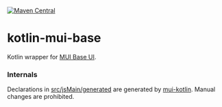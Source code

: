[![Maven Central](https://img.shields.io/maven-central/v/org.jetbrains.kotlin-wrappers/kotlin-muix-tree-view)](https://mvnrepository.com/artifact/org.jetbrains.kotlin-wrappers/kotlin-muix-tree-view)

# kotlin-mui-base

Kotlin wrapper for [MUI Base UI](https://mui.com/base-ui/).

### Internals

Declarations in [src/jsMain/generated](./src/jsMain/generated) are generated by [mui-kotlin](https://github.com/karakum-team/mui-kotlin). Manual changes are prohibited.
